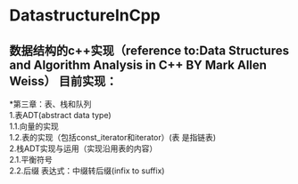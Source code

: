 DatastructureInCpp
====
数据结构的c++实现（reference to:Data Structures and Algorithm Analysis in C++ BY Mark Allen Weiss）
目前实现：
-----
*第三章：表、栈和队列<br>
  1.表ADT(abstract data type)<br>
    1.1.向量的实现<br>
    1.2.表的实现（包括const_iterator和iterator）(表 是指链表)<br>
  2.栈ADT实现与运用（实现沿用表的内容）<br>
    2.1.平衡符号<br>
    2.2.后缀 表达式：中缀转后缀(infix to suffix)<br>
